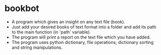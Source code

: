 # bookbot

- A program which gives an insight on any text file (book).
- Just add your desired books of text format into a folder and add its path to the main function (in 'path' variable).
- The program will print a report on the text file which you have added.
- The program uses python dictionary, file operations, dictionary sorting and string manipulations.
